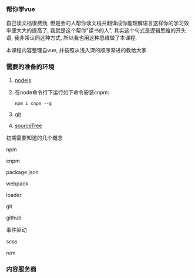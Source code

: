 ### 帮你学vue

自己读文档很费劲, 但是会的人帮你读文档并翻译成你能理解语言这样你的学习效率便大大的提高了, 我就是这个帮你"读书的人", 其实这个句式是逻辑思维的开头语, 我非常认同这种方式, 所以我也用这种思维做了本课程.

本课程内容整理自vue, 并按照从浅入深的顺序渐进的教给大家.

### 需要的准备的环境

1. [nodejs](https://nodejs.org/en/)
2. 在node命令行下运行如下命令安装cnpm:

   ```
   npm i cnpm --g
   ```

3. [git](https://git-scm.com/downloads)

4. [sourceTree](https://www.sourcetreeapp.com/)

初期需要知道的几个概念

npm

cnpm

package.json

webpack

loader

git

github

事件驱动

scss

rem

### 内容服务商



